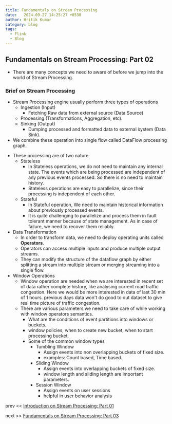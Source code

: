 ```yaml
---
title: Fundamentals on Stream Processing
date:   2024-09-27 14:25:27 +0530
author: Hritik Kumar
category: blog
tags:
  - Flink
  - Blog
---
```

## Fundamentals on Stream Processing: Part 02
- There are many concepts we need to aware of before we jump into the world of Stream Processing.

### Brief on Stream Processing
- Stream Processing engine usually perform three types of operations
  - Ingestion (Input)
    - Fetching Raw data from external source (Data Source)
  - Processing (Transformations, Aggregation, etc).
  - Sinking (Output)
    - Dumping processed and formatted data to external s̀ystem (Data Sink).
- We combine these operation into single flow called DataFlow processing graph.
<!--more-->
- These processing are of two nature
  - Stateless
    - In Stateless operations, we do not need to maintain any internal state. The events which are being processed are independent of any previous events processed. So there is no need to maintain history.
    - Stateless operations are easy to parallelize, since their processing is independent of each other.
  - Stateful
    - In Stateful operation, We need to maintain historical information about previously processed events.
    - It is quite challenging to parallelize and process them in fault tolerant manner because of state management. As in case of failure, we need to recover them reliably.
- Data Transformation
  - In order to transform data, we need to deploy operating units called **Operators**.
  - Operators can access multiple inputs and produce multiple output streams.
  - They can modify the structure of the dataflow graph by either splitting a stream into multiple stream or merging streaming into a single flow.
- Window Operations
  - Window operation are needed when we are interested in recent set of data rather complete history, like analysing current road traffic congestion. Here we would be more interested in data of last 30 min of 1 hours. previous days data won't do good to out dataset to give real time picture of traffic congestion.
  - There are various parameters we need to take care of while working with window operators semantics.
    - What are the conditions of event partitions into windows or buckets.
    - window policies, when to create new bucket, when to start processing bucket.
    - Some of the common window types
      - Tumbling Window
        - Assign events into non overlapping buckets of fixed size.
        - examples: Count based, Time based.
      - Sliding Window
        - Assign events into overlapping buckets of fixed size.
        - window length and sliding length are important parameters.
      - Session Window
        - Assign events on user sessions
        - helpful in user behavior analysis


prev << [Introduction on Stream Processing: Part 01](/blog/2024/09/26/Stream-processing-introduction.html)

next >> [Fundamentals on Stream Processing: Part 03](/blog/2024/09/27/Fundamentals-Part-two.html)